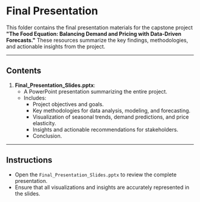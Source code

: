 # Final Presentation

This folder contains the final presentation materials for the capstone project **"The Food Equation: Balancing Demand and Pricing with Data-Driven Forecasts."** These resources summarize the key findings, methodologies, and actionable insights from the project.

---

## Contents

1. **Final_Presentation_Slides.pptx**:
   - A PowerPoint presentation summarizing the entire project.
   - Includes:
     - Project objectives and goals.
     - Key methodologies for data analysis, modeling, and forecasting.
     - Visualization of seasonal trends, demand predictions, and price elasticity.
     - Insights and actionable recommendations for stakeholders.
     - Conclusion.
---

## Instructions

- Open the `Final_Presentation_Slides.pptx` to review the complete presentation.
- Ensure that all visualizations and insights are accurately represented in the slides.

